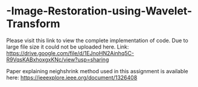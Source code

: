 # -Image-Restoration-using-Wavelet-Transform

Please visit this link to view the complete implementation of code. Due to large file size it could not be uploaded here.
Link: https://drive.google.com/file/d/1EJnoHN2Ainhq5C-R9VqsKABxhoxgxKNc/view?usp=sharing 

Paper explaining neighshrink method used in this assignment is available here: https://ieeexplore.ieee.org/document/1326408
